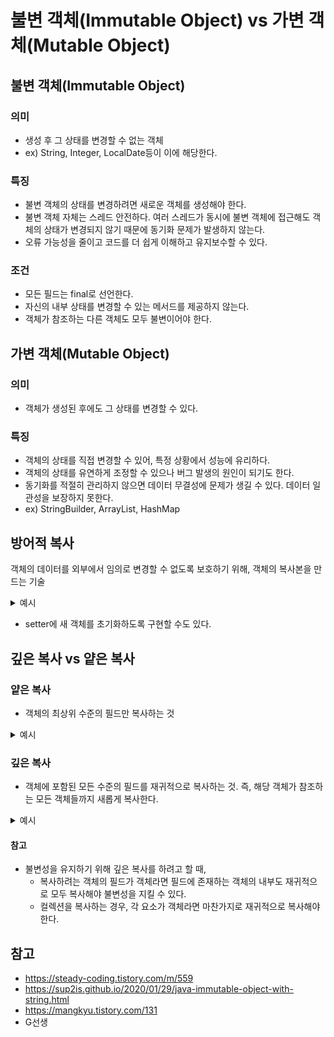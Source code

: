 # 불변 객체(Immutable Object) vs 가변 객체(Mutable Object)

## 불변 객체(Immutable Object)

### 의미

- 생성 후 그 상태를 변경할 수 없는 객체
- ex) String, Integer,
  LocalDate등이 이에 해당한다.

### 특징

- 불변 객체의 상태를 변경하려면 새로운 객체를 생성해야 한다.
- 불변 객체 자체는 스레드 안전하다. 여러 스레드가 동시에 불변 객체에 접근해도 객체의 상태가 변경되지 않기 때문에 동기화 문제가 발생하지 않는다.
- 오류 가능성을 줄이고 코드를 더 쉽게 이해하고 유지보수할 수 있다.

### 조건

- 모든 필드는 final로 선언한다.
- 자신의 내부 상태를 변경할 수 있는 메서드를 제공하지 않는다.
- 객체가 참조하는 다른 객체도 모두 불변이어야 한다.

## 가변 객체(Mutable Object)

### 의미

- 객체가 생성된 후에도 그 상태를 변경할 수 있다.

### 특징

- 객체의 상태를 직접 변경할 수 있어, 특정 상황에서 성능에 유리하다.
- 객체의 상태를 유연하게 조정할 수 있으나 버그 발생의 원인이 되기도 한다.
- 동기화를 적절히 관리하지 않으면 데이터 무결성에 문제가 생길 수 있다. 데이터 일관성을 보장하지 못한다.
- ex) StringBuilder, ArrayList, HashMap

## 방어적 복사

객체의 데이터를 외부에서 임의로 변경할 수 없도록 보호하기 위해, 객체의 복사본을 만드는 기술

<details>
<summary>예시</summary>
<div markdown="1">

````java
public class Example {
    private Date date;

    public Example(Date date) {
        this.date = new Date(date.getTime()); // 생성자에서 방어적 복사
    }

    public Date getDate() {
        return new Date(date.getTime()); // 반환 시 복사본 제공
    }
}
``
- 이런식으로 반환 시 복사본을 생성해서 반환하면 불변성이 유지된다.
```java
public void setDate(Date date) {
    this.date = new Date(date.getTime()); // 설정 시 복사본 사용
}
````

</div>
</details>

- setter에 새 객체를 초기화하도록 구현할 수도 있다.

## 깊은 복사 vs 얕은 복사

### 얕은 복사

- 객체의 최상위 수준의 필드만 복사하는 것

<details>
<summary>예시</summary>
<div markdown="1">

```java
class Example {
    int value;

    public Example(int value) {
        this.value = value;
    }
}

public class Main {
    public static void main(String[] args) {
        Example original = new Example(100);
        Example shallowCopy = original; // 얕은 복사: original 참조를 shallowCopy에 할당

        shallowCopy.value = 200; // shallowCopy를 통해 값 변경

        System.out.println(original.value); // 출력: 200, original을 통해서도 변경된 값이 보임
    }
}
```

- 사용하던 참조를 새 참조를 초기화하면서 할당하는 것
- 그 외에 `Object.clone()`사용 시에 복사되는 요소들이 참조타입인 경우, 참조 자체가 복사되어 얕은 복사가 된다. (clone은 이펙티브 자바에서 비권장한다.)
</div>
</details>

### 깊은 복사

- 객체에 포함된 모든 수준의 필드를 재귀적으로 복사하는 것. 즉, 해당 객체가 참조하는 모든 객체들까지 새롭게 복사한다.

<details>
<summary>예시</summary>
<div markdown="1">

```java
class Example {
    int value;

    // 기본 생성자
    public Example(int value) {
        this.value = value;
    }

    // 복사 생성자: 깊은 복사를 위해 사용
    public Example(Example another) {
        this.value = another.value;
    }
}

public class Main {
    public static void main(String[] args) {
        Example original = new Example(100);

        // 깊은 복사: original 객체를 새로운 Example 객체로 복사
        Example deepCopy = new Example(original);

        deepCopy.value = 200; // deepCopy를 통해 값 변경

        System.out.println(original.value); // 출력: 100, original 객체는 변경되지 않음
        System.out.println(deepCopy.value);  // 출력: 200, deepCopy 객체의 변경된 값
    }
}
```

- 새로 객체를 할당하고, 필드의 값도 직접 초기화 해준 경우
</div>
</details>

#### 참고

- 불변성을 유지하기 위해 깊은 복사를 하려고 할 때,
  - 복사하려는 객체의 필드가 객체라면 필드에 존재하는 객체의 내부도 재귀적으로 모두 복사해야 불변성을 지킬 수 있다.
  - 컬렉션을 복사하는 경우, 각 요소가 객체라면 마찬가지로 재귀적으로 복사해야 한다.

## 참고

- https://steady-coding.tistory.com/m/559
- https://sup2is.github.io/2020/01/29/java-immutable-object-with-string.html
- https://mangkyu.tistory.com/131
- G선생

